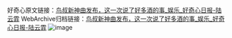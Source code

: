 好奇心原文链接：[鸟叔新神曲发布，这一次说了好多酒的事_娱乐_好奇心日报-陆云霏](https://www.qdaily.com/articles/1110.html)
WebArchive归档链接：[鸟叔新神曲发布，这一次说了好多酒的事_娱乐_好奇心日报-陆云霏](http://web.archive.org/web/20170623004448/http://www.qdaily.com/articles/1110.html)
![image](http://ww3.sinaimg.cn/large/007d5XDply1g3v49jim84j30u04fie81)